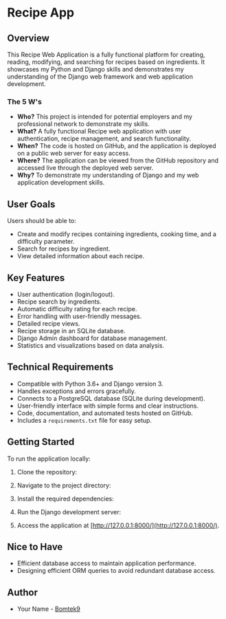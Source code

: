 
# Recipe App

## Overview

This Recipe Web Application is a fully functional platform for creating, reading, modifying, and searching for recipes based on ingredients. It showcases my Python and Django skills and demonstrates my understanding of the Django web framework and web application development.

### The 5 W's

- **Who?** This project is intended for potential employers and my professional network to demonstrate my skills.
- **What?** A fully functional Recipe web application with user authentication, recipe management, and search functionality.
- **When?** The code is hosted on GitHub, and the application is deployed on a public web server for easy access.
- **Where?** The application can be viewed from the GitHub repository and accessed live through the deployed web server.
- **Why?** To demonstrate my understanding of Django and my web application development skills.

## User Goals

Users should be able to:

- Create and modify recipes containing ingredients, cooking time, and a difficulty parameter.
- Search for recipes by ingredient.
- View detailed information about each recipe.

## Key Features

- User authentication (login/logout).
- Recipe search by ingredients.
- Automatic difficulty rating for each recipe.
- Error handling with user-friendly messages.
- Detailed recipe views.
- Recipe storage in an SQLite database.
- Django Admin dashboard for database management.
- Statistics and visualizations based on data analysis.

## Technical Requirements

- Compatible with Python 3.6+ and Django version 3.
- Handles exceptions and errors gracefully.
- Connects to a PostgreSQL database (SQLite during development).
- User-friendly interface with simple forms and clear instructions.
- Code, documentation, and automated tests hosted on GitHub.
- Includes a `requirements.txt` file for easy setup.

## Getting Started

To run the application locally:

1. Clone the repository:

2. Navigate to the project directory:


3. Install the required dependencies:


4. Run the Django development server:


5. Access the application at [http://127.0.0.1:8000/](http://127.0.0.1:8000/).

## Nice to Have

- Efficient database access to maintain application performance.
- Designing efficient ORM queries to avoid redundant database access.

## Author

- Your Name - [Bomtek9](https://github.com/bomtek9)




